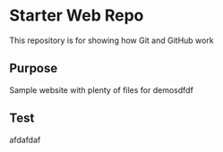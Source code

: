 # Starter Web Repo

This repository is for showing how Git and GitHub work

## Purpose

Sample website with plenty of files for demosdfdf

## Test

afdafdaf